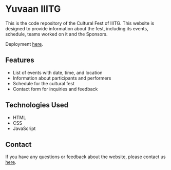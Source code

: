 # Yuvaan IIITG
This is the code repository of the Cultural Fest of IIITG. This website is designed to provide information about the fest, including its events, schedule, teams worked on it and the Sponsors.

Deployment [here](https://yuvaaniiitg.org.in/index.html).

## Features
* List of events with date, time, and location
* Information about participants and performers
* Schedule for the cultural fest
* Contact form for inquiries and feedback

## Technologies Used
* HTML
* CSS
* JavaScript

## Contact
If you have any questions or feedback about the website, please contact us [here](https://yuvaaniiitg.org.in/contactUs-page/contact.html).
